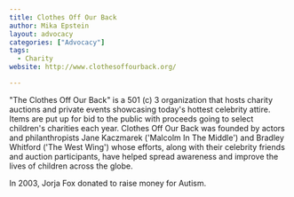 ```yaml
---
title: Clothes Off Our Back
author: Mika Epstein
layout: advocacy
categories: ["Advocacy"]
tags: 
  - Charity
website: http://www.clothesoffourback.org/

---
```

"The Clothes Off Our Back" is a 501 (c) 3 organization that hosts charity auctions and private events showcasing today's hottest celebrity attire. Items are put up for bid to the public with proceeds going to select children's charities each year. Clothes Off Our Back was founded by actors and philanthropists Jane Kaczmarek ('Malcolm In The Middle') and Bradley Whitford ('The West Wing') whose efforts, along with their celebrity friends and auction participants, have helped spread awareness and improve the lives of children across the globe.

In 2003, Jorja Fox donated to raise money for Autism.